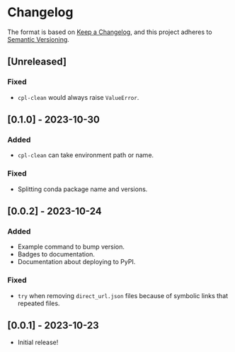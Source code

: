 # Changelog

The format is based on [Keep a Changelog](https://keepachangelog.com/en/1.1.0/), and this project adheres to [Semantic Versioning](https://semver.org/spec/v2.0.0.html).

## [Unreleased]

### Fixed

- `cpl-clean` would always raise `ValueError`.

## [0.1.0] - 2023-10-30

### Added

- `cpl-clean` can take environment path or name.

### Fixed

- Splitting conda package name and versions.

## [0.0.2] - 2023-10-24

### Added

- Example command to bump version.
- Badges to documentation.
- Documentation about deploying to PyPI.

### Fixed

- `try` when removing `direct_url.json` files because of symbolic links that repeated files.

## [0.0.1] - 2023-10-23

- Initial release!
